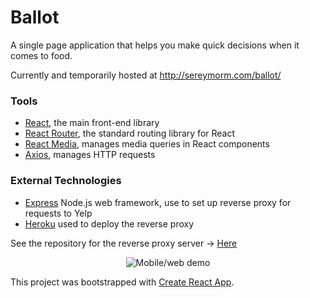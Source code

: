 # Ballot
A single page application that helps you make quick decisions when it comes to food.

Currently and temporarily hosted at http://sereymorm.com/ballot/

### Tools

- [React](https://facebook.github.io/react/), the main front-end library
- [React Router](https://www.npmjs.com/package/react-router), the standard routing library for React
- [React Media](https://www.npmjs.com/package/react-media), manages media queries in React components
- [Axios](https://www.npmjs.com/package/axios), manages HTTP requests

### External Technologies

- [Express](http://expressjs.com) Node.js web framework, use to set up reverse proxy for requests to Yelp
- [Heroku](https://www.heroku.com) used to deploy the reverse proxy

See the repository for the reverse proxy server -> [Here](https://github.com/sMorm/yelpREST)
<p align="center">
<img src="https://media.giphy.com/media/B5rbUo6GpWFyw/giphy.gif" alt="Mobile/web demo"/>
</p>

This project was bootstrapped with [Create React App](https://github.com/facebookincubator/create-react-app).